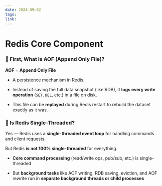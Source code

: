 ```yaml
---
date: 2024-09-02
tags:
link:
---
```

# Redis Core Component

### 🔸 First, What is AOF (Append Only File)?

**AOF** = **Append Only File**

- A persistence mechanism in Redis.
    
- Instead of saving the full data snapshot (like RDB), it **logs every write operation** (`SET`, `DEL`, etc.) in a file on disk.
    
- This file can be **replayed** during Redis restart to rebuild the dataset exactly as it was.

### 🔸 Is Redis Single-Threaded?

Yes — Redis uses a **single-threaded event loop** for handling commands and client requests.

But Redis **is not 100% single-threaded** for everything.

- **Core command processing** (read/write ops, pub/sub, etc.) is single-threaded
    
- But **background tasks** like AOF writing, RDB saving, eviction, and AOF rewrite run in **separate background threads or child processes**





